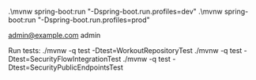 .\mvnw spring-boot:run "-Dspring-boot.run.profiles=dev"
.\mvnw spring-boot:run "-Dspring-boot.run.profiles=prod"

admin@example.com
admin

Run tests:
./mvnw -q test -Dtest=WorkoutRepositoryTest
./mvnw -q test -Dtest=SecurityFlowIntegrationTest
./mvnw -q test -Dtest=SecurityPublicEndpointsTest

